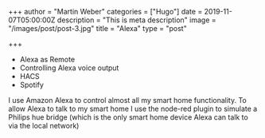+++
author = "Martin Weber"
categories = ["Hugo"]
date = 2019-11-07T05:00:00Z
description = "This is meta description"
image = "/images/post/post-3.jpg"
title = "Alexa"
type = "post"

+++
* Alexa as Remote
* Controlling Alexa voice output
* HACS
* Spotify

I use Amazon Alexa to control almost all my smart home functionality. To allow Alexa to talk to my smart home I use the node-red plugin to simulate a Philips hue bridge (which is the only smart home device Alexa can talk to via the local network)